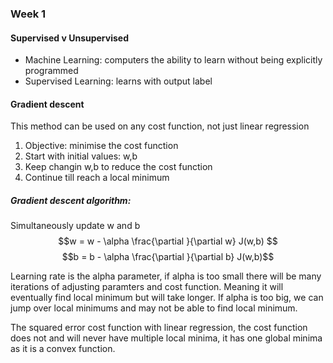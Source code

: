 ### Week 1


#### Supervised v Unsupervised

* Machine Learning: computers the ability to learn without being explicitly programmed
* Supervised Learning: learns with output label 

#### Gradient descent

This method can be used on any cost function, not just linear regression 


1. Objective: minimise the cost function
2. Start with initial values: w,b
3. Keep changin w,b to reduce the cost function
4. Continue till reach a local minimum 

##### Gradient descent algorithm:

Simultaneously update w and b
$$w = w - \alpha \frac{\partial }{\partial w} J(w,b) $$
$$b = b - \alpha \frac{\partial }{\partial b} J(w,b)$$

Learning rate is the alpha parameter, if alpha is too small there will be many iterations of adjusting paramters and cost function. Meaning it will eventually find local minimum but will take longer. If alpha is too big, we can jump over local minimums and may not be able to find local minimum. 

The squared error cost function with linear regression, the cost function does not and will never have multiple local minima, it has one global minima as it is a convex function. 
